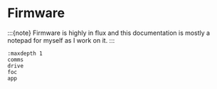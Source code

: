 # Firmware
:::{note}
Firmware is highly in flux and this documentation is mostly a notepad for myself as I work on it.
:::

```{toctree}
:maxdepth 1
comms
drive
foc
app
```